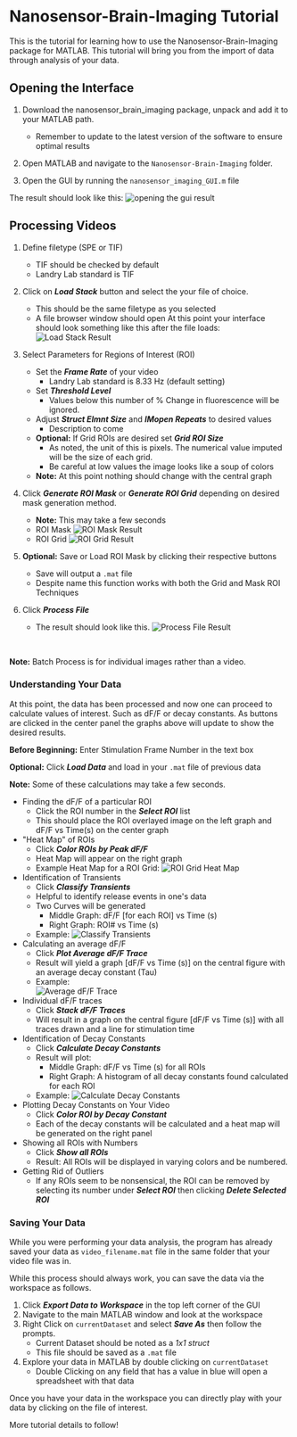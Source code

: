 # Nanosensor-Brain-Imaging Tutorial
This is the tutorial for learning how to use the Nanosensor-Brain-Imaging package for MATLAB. This tutorial will bring you from
 the import of data through analysis of your data. 
 
## Opening the Interface
1.  Download the nanosensor_brain_imaging package, unpack and add it to your MATLAB path.
    * Remember to update to the latest version of the software to ensure optimal results

2. Open MATLAB and navigate to the `Nanosensor-Brain-Imaging` folder.

3. Open the GUI by running the `nanosensor_imaging_GUI.m` file


The result should look like this: ![opening the gui result](tutorial_images/opening_the_GUI_result.png) <br>


## Processing Videos

1. Define filetype (SPE or TIF)
    * TIF should be checked by default
    * Landry Lab standard is TIF
    
2. Click on ***Load Stack*** button and select the your file of choice.
    * This should be the same filetype as you selected
    * A file browser window should open
    At this point your interface should look something like this after the file loads: ![Load Stack Result](tutorial_images/load_stack_result.png)

3. Select Parameters for Regions of Interest (ROI)
    * Set the ***Frame Rate*** of your video 
        * Landry Lab standard is 8.33 Hz (default setting)
    * Set ***Threshold Level*** 
        * Values below this number of  % Change in fluorescence will be ignored.
    * Adjust ***Struct Elmnt Size*** and ***IMopen Repeats*** to desired values
        * Description to come 
    *  **Optional:** If Grid ROIs are desired set ***Grid ROI Size***
        * As noted, the unit of this is pixels. The numerical value imputed will be the size of each grid. 
        * Be careful at low values the image looks like a soup of colors 
    * **Note:** At this point nothing should change with the central graph
    
4. Click ***Generate ROI Mask*** or ***Generate ROI Grid*** depending on desired mask generation method.
    * **Note:** This may take a few seconds
    * ROI Mask ![ROI Mask Result](tutorial_images/ROI_mask_result.png)
    *  ROI Grid ![ROI Grid Result](tutorial_images/ROI_grid_result.png)
    
5. **Optional:**  Save or Load ROI Mask by clicking their respective buttons
    * Save will output a `.mat` file
    * Despite name this function works with both the Grid and Mask ROI Techniques    

6. Click ***Process File***
    * The result should look like this. ![Process File Result](tutorial_images/process_file_result.png)
   
<br>

**Note:** Batch Process is for individual images rather than a video. 

### Understanding Your Data
At this point, the data has been processed and now one can proceed to calculate values of interest. 
Such as dF/F or decay constants. As buttons are clicked in the center panel the graphs above will 
update to show the desired results. <Br>

**Before Beginning:** Enter Stimulation Frame Number in the text box

**Optional:** Click ***Load Data*** and load in your `.mat` file of previous data

**Note:** Some of these calculations may take a few seconds. 

* Finding the dF/F of a particular ROI
    * Click the ROI number in the ***Select ROI*** list
    * This should place the ROI overlayed image on the left graph and dF/F vs Time(s) on the center graph
* "Heat Map" of ROIs
    * Click ***Color ROIs by Peak dF/F***
    * Heat Map will appear on the right graph
    * Example Heat Map for a ROI Grid: ![ROI Grid Heat Map](tutorial_images/ROI_grid_heatmap.png)
* Identification of Transients
    * Click ***Classify Transients*** 
    * Helpful to identify release events in one's data
    * Two Curves will be generated 
        * Middle Graph: dF/F [for each ROI] vs Time (s) 
        * Right Graph: ROI# vs Time (s)
    * Example: ![Classify Transients](tutorial_images/classify_transients.png)
* Calculating an average dF/F
    * Click ***Plot Average dF/F Trace*** 
    * Result will yield a graph [dF/F vs Time (s)] on the central figure with an average decay constant (Tau)
    * Example: <br> ![Average dF/F Trace](tutorial_images/avg_dff_trace.png)
* Individual dF/F traces
    * Click ***Stack dF/F Traces***
    * Will result in a graph on the central figure [dF/F vs Time (s)] with all traces drawn and a line for stimulation time
* Identification of Decay Constants
    * Click  ***Calculate Decay Constants***
    * Result will plot:
        * Middle Graph: dF/F vs Time (s) for all ROIs
        * Right Graph: A histogram of all decay constants found calculated for each ROI
    * Example: ![Calculate Decay Constants](tutorial_images/calculate_decay_constants.png)
* Plotting Decay Constants on Your Video
    * Click ***Color ROI by Decay Constant*** 
    * Each of the decay constants will be calculated and a heat map will be generated on the right panel
* Showing all ROIs with Numbers
    * Click ***Show all ROIs*** 
    * Result: All ROIs will be displayed in varying colors and be numbered.     
* Getting Rid of Outliers
    * If any ROIs seem to be nonsensical, the ROI can be removed by selecting its number under ***Select ROI*** then clicking ***Delete Selected ROI***
    
### Saving Your Data
While you were performing your data analysis, the program has already saved your data as `video_filename.mat` file in the same folder that your video file was in.


While this process should always work, you can save the data via the workspace as follows.
1. Click ***Export Data to Workspace*** in the top left corner of the GUI
2. Navigate to the main MATLAB window and look at the workspace
3. Right Click on `currentDataset` and select ***Save As*** then follow the prompts.
    * Current Dataset should be noted as a *1x1 struct*
    * This file should be saved as a `.mat` file
4. Explore your data in MATLAB by double clicking on `currentDataset`
    * Double Clicking on any field that has a value in blue will open a spreadsheet with that data

Once you have your data in the workspace you can directly play with your data by clicking on the file of interest.

More tutorial details to follow!
